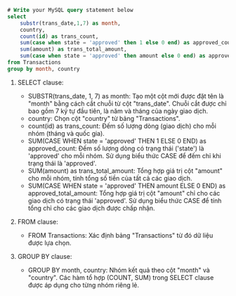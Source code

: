 ```sql
# Write your MySQL query statement below
select
    substr(trans_date,1,7) as month,
    country,
    count(id) as trans_count,
    sum(case when state = 'approved' then 1 else 0 end) as approved_count,
    sum(amount) as trans_total_amount,
    sum(case when state = 'approved' then amount else 0 end) as approved_total_amount
from Transactions
group by month, country
```

1. SELECT clause:

   - SUBSTR(trans_date, 1, 7) as month: Tạo một cột mới được đặt tên là "month" bằng cách cắt chuỗi từ cột "trans_date". Chuỗi cắt được chỉ bao gồm 7 ký tự đầu tiên, là năm và tháng của ngày giao dịch.
   - country: Chọn cột "country" từ bảng "Transactions".
   - count(id) as trans_count: Đếm số lượng dòng (giao dịch) cho mỗi nhóm (tháng và quốc gia).
   - SUM(CASE WHEN state = 'approved' THEN 1 ELSE 0 END) as approved_count: Đếm số lượng dòng có trạng thái ('state') là 'approved' cho mỗi nhóm. Sử dụng biểu thức CASE để đếm chỉ khi trạng thái là 'approved'.
   - SUM(amount) as trans_total_amount: Tổng hợp giá trị cột "amount" cho mỗi nhóm, tính tổng số tiền của tất cả các giao dịch.
   - SUM(CASE WHEN state = 'approved' THEN amount ELSE 0 END) as approved_total_amount: Tổng hợp giá trị cột "amount" chỉ cho các giao dịch có trạng thái 'approved'. Sử dụng biểu thức CASE để tính tổng chỉ cho các giao dịch được chấp nhận.

2. FROM clause:

   - FROM Transactions: Xác định bảng "Transactions" từ đó dữ liệu được lựa chọn.

3. GROUP BY clause:
   - GROUP BY month, country: Nhóm kết quả theo cột "month" và "country". Các hàm tổ hợp (COUNT, SUM) trong SELECT clause được áp dụng cho từng nhóm riêng lẻ.
